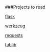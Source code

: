 ###Projects to read

[flask](https://github.com/pallets/flask)

[werkzeug](https://github.com/pallets/werkzeug)

[requests](https://github.com/kennethreitz/requests)

[tablib](https://github.com/kennethreitz/tablib)

